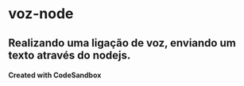 # voz-node

## Realizando uma ligação de voz, enviando um texto através do nodejs.

#### Created with CodeSandbox
